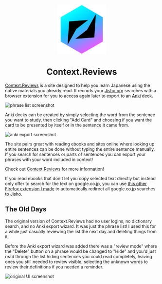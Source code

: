 <div align="center">
	<img src="public-src/logo.svg?sanitize=true" width="160" height="160" alt="logo">
	<h1>Context.Reviews</h1>
</div>

[Context.Reviews](https://context.reviews/) is a site designed to help you learn Japanese using the native materials you already read. It records your [Jisho.org](https://jisho.org/) searches with a browser extension for you to access again later to export to an [Anki](https://apps.ankiweb.net/) deck.

![phrase list screenshot](https://raw.githubusercontent.com/sheodox/japanese-context-sentence-review/master/public-src/images/list-demo.png)

Anki decks can be created by simply selecting the word from the sentence you want to study, then clicking "Add Card" and choosing if you want the card to be presented by itself or in the sentence it came from.

![anki export screenshot](https://raw.githubusercontent.com/sheodox/japanese-context-sentence-review/master/public-src/images/anki-export-demo.png)

The site pairs great with reading ebooks and sites online where looking up entire sentences can be done without typing the entire sentence manually. If you search for sentences or parts of sentences you can export your phrases with your word included in context!

Check out [Context.Reviews](https://context.reviews/) for more information!

If you read ebooks that don't let you copy selected text directly but instead only offer to search for the text on google.co.jp, you can use [this other Firefox extension I made](https://addons.mozilla.org/en-US/firefox/addon/redirect-googlejp-to-jisho/) to automatically redirect all google.co.jp searches to Jisho.

## The Old Days

The original version of Context.Reviews had no user logins, no dictionary search, and no Anki export wizard. It was just the phrase list! I used this for a while just casually reviewing the list the next day and deleting things from it.

Before the Anki export wizard was added there was a "review mode" where the "Delete" button on a phrase would be changed to "Hide" and you'd just read through the list hiding sentences you could read completely, leaving ones you still needed to review visible, selecting the unknown words to review their definitions if you needed a reminder.

![original UI screenshot](https://raw.githubusercontent.com/sheodox/japanese-context-sentence-review/master/images/screenshot.png)
